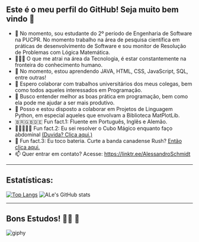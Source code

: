 ## Este é o meu perfil do GitHub! Seja muito bem vindo 👋

- 🔭 No momento, sou estudante do 2º período de Engenharia de Software na PUCPR. No momento trabalho na área de pesquisa científica em práticas de desenvolvimento de Software e sou monitor de Resolução de Problemas com Lógica Matemática. 
- 👨🏻‍💻 O que me atrai na área da Tecnologia, é estar constantemente na fronteira do conhecimento humano.
- 🌱 No momento, estou aprendendo JAVA, HTML, CSS, JavaScript, SQL, entre outras!
- 👯 Espero colaborar com trabalhos universitários dos meus colegas, bem como todos aqueles interessados em Programação. 
- 🤔 Busco entender melhor as boas prática em programação, bem como ela pode me ajudar a ser mais produtivo.
- 💬 Posso e estou disposto a colaborar em Projetos de Linguagem Python, em especial aqueles que envolvam a Biblioteca MatPlotLib. 
- 🇧🇷🇬🇧🇩🇪 Fun fact.1: Fluente em Português, Inglês e Alemão. 
- 🤸🏻👨🏻‍🎓 Fun fact.2: Eu sei resolver o Cubo Mágico enquanto faço abdominal [(Duvida? Clica aqui.)](https://youtu.be/NLvB8DGuCGU)
- 🥁 Fun fact.3: Eu toco bateria. Curte a banda canadense Rush? [Então clica aqui.](https://youtu.be/_hOj3-KCMOE)
- 📫 Quer entrar em contato? Acesse: https://linktr.ee/AlessandroSchmidt

---
## Estatísticas: 
[![Top Langs](https://github-readme-stats.vercel.app/api/top-langs/?username=Alessandro-Schmidt&layout=demo&theme=dark)](https://github.com/anuraghazra/github-readme-stats)
![ALe's GitHub stats](https://github-readme-stats.vercel.app/api?username=Alessandro-Schmidt&show_icons=true&theme=dark)
<!--[![Estatísticas do meu uso:](https://github-readme-stats.vercel.app/api?username=Alessandro-Schmidt)](https://github.com/anuraghazra/github-readme-stats)-->
---
## Bons Estudos! 🖖🏻 🦾

![giphy](https://user-images.githubusercontent.com/66293621/132117262-142d7a7f-1624-4b87-ba6e-2c8dd47c34b1.gif)
